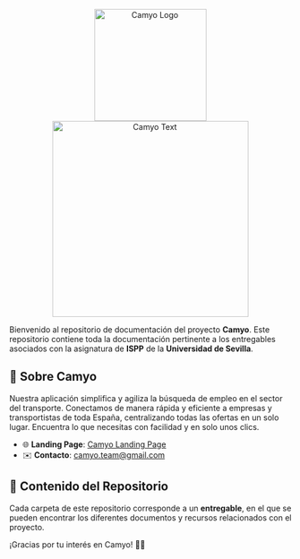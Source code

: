 <p align="center">
  <img src="https://i.imgur.com/C72nY4p.png" alt="Camyo Logo" width="200">
  <img src="https://i.imgur.com/uVW3L8Y.png" alt="Camyo Text" width="350">
</p>

Bienvenido al repositorio de documentación del proyecto **Camyo**. Este repositorio contiene toda la documentación pertinente a los entregables asociados con la asignatura de **ISPP** de la **Universidad de Sevilla**.

## 📌 Sobre Camyo
Nuestra aplicación simplifica y agiliza la búsqueda de empleo en el sector del transporte. Conectamos de manera rápida y eficiente a empresas y transportistas de toda España, centralizando todas las ofertas en un solo lugar. Encuentra lo que necesitas con facilidad y en solo unos clics.

- 🌐 **Landing Page**: [Camyo Landing Page](https://sites.google.com/view/camyo-landing-page/)
- ✉️ **Contacto**: camyo.team@gmail.com

## 📂 Contenido del Repositorio
Cada carpeta de este repositorio corresponde a un **entregable**, en el que se pueden encontrar los diferentes documentos y recursos relacionados con el proyecto.

¡Gracias por tu interés en Camyo! 🚛✨
